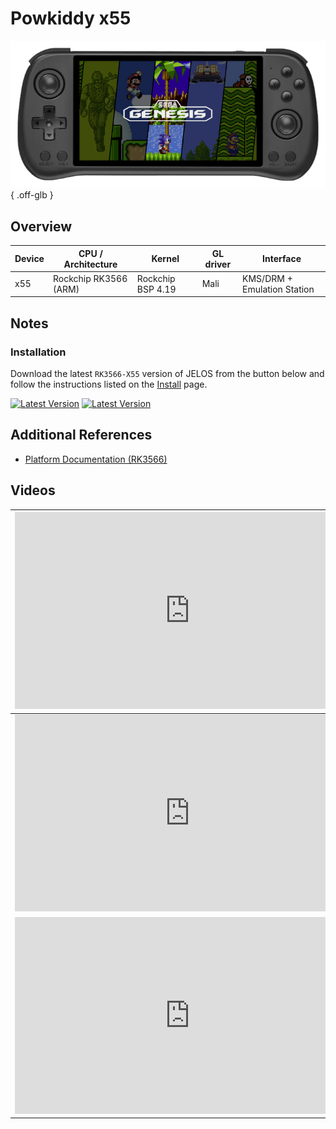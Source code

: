 # Powkiddy x55

![](../../_inc/images/devices/powkiddy-x55.png){ .off-glb }

## Overview

| Device | CPU / Architecture | Kernel | GL driver | Interface |
| -- | -- | -- | -- | -- |
| x55 | Rockchip RK3566 (ARM) | Rockchip BSP 4.19 | Mali | KMS/DRM + Emulation Station |

## Notes

### Installation

Download the latest `RK3566-X55` version of JELOS from the button below and follow the instructions listed on the [Install](../../../play/install/) page.

[![Latest Version](https://img.shields.io/github/release/JustEnoughLinuxOS/distribution.svg?labelColor=111111&color=5998FF&label=Latest&style=flat#only-light)](https://github.com/JustEnoughLinuxOS/distribution/releases/latest)
[![Latest Version](https://img.shields.io/github/release/JustEnoughLinuxOS/distribution.svg?labelColor=dddddd&color=5998FF&label=Latest&style=flat#only-dark)](https://github.com/JustEnoughLinuxOS/distribution/releases/latest)

## Additional References

- [Platform Documentation (RK3566)](https://github.com/JustEnoughLinuxOS/distribution/blob/main/documentation/PER_DEVICE_DOCUMENTATION/RK3566)

## Videos

| <iframe width="560" height="315" src="https://www.youtube.com/embed/GRWvXiwTn-w?si=jelKwX3yJ8irIp6N&amp;start=1008" title="YouTube video player" frameborder="0" allow="accelerometer; autoplay; clipboard-write; encrypted-media; gyroscope; picture-in-picture; web-share" allowfullscreen></iframe> | <iframe width="560" height="315" src="https://www.youtube.com/embed/QVLHJt-zdsM?si=RgcjLIcc1BTqr_vU&amp;start=312" title="YouTube video player" frameborder="0" allow="accelerometer; autoplay; clipboard-write; encrypted-media; gyroscope; picture-in-picture; web-share" allowfullscreen></iframe> |
| -- | -- |
| <iframe width="560" height="315" src="https://www.youtube.com/embed/jl8Lj9ui1Vk?si=RD6t719_eBcqDKjB&amp;start=316" title="YouTube video player" frameborder="0" allow="accelerometer; autoplay; clipboard-write; encrypted-media; gyroscope; picture-in-picture; web-share" allowfullscreen></iframe> | <iframe width="560" height="315" src="https://www.youtube.com/embed/GSAxLByHYNs?si=XbuGzEwzVw6fROxY&amp;start=316" title="YouTube video player" frameborder="0" allow="accelerometer; autoplay; clipboard-write; encrypted-media; gyroscope; picture-in-picture; web-share" allowfullscreen></iframe> |
| <iframe width="560" height="315" src="https://www.youtube.com/embed/74gGVUmnvhg?si=hovBY8QrPDEK-do6&amp;start=316" title="YouTube video player" frameborder="0" allow="accelerometer; autoplay; clipboard-write; encrypted-media; gyroscope; picture-in-picture; web-share" allowfullscreen></iframe> |

